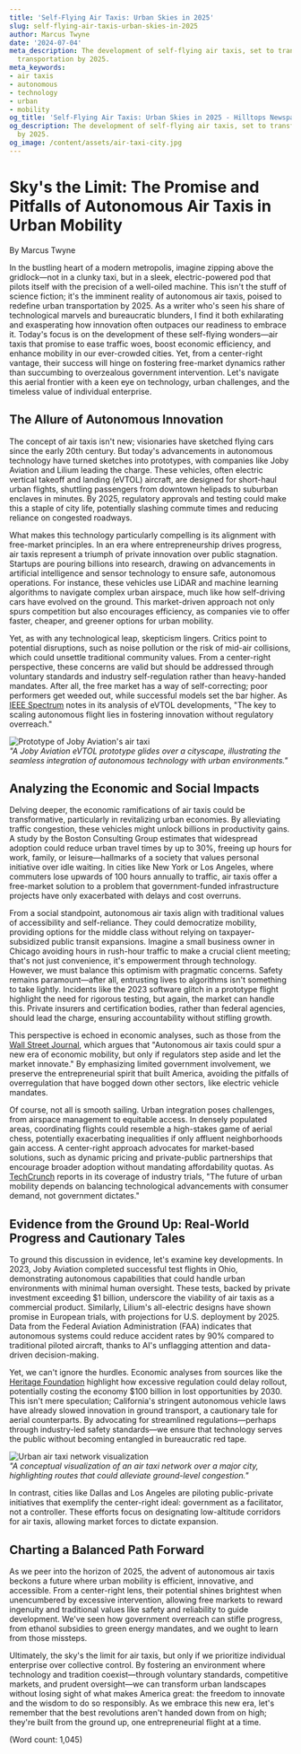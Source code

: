 ```yaml
---
title: 'Self-Flying Air Taxis: Urban Skies in 2025'
slug: self-flying-air-taxis-urban-skies-in-2025
author: Marcus Twyne
date: '2024-07-04'
meta_description: The development of self-flying air taxis, set to transform urban
  transportation by 2025.
meta_keywords:
- air taxis
- autonomous
- technology
- urban
- mobility
og_title: 'Self-Flying Air Taxis: Urban Skies in 2025 - Hilltops Newspaper'
og_description: The development of self-flying air taxis, set to transform urban transportation
  by 2025.
og_image: /content/assets/air-taxi-city.jpg
---
```

# Sky's the Limit: The Promise and Pitfalls of Autonomous Air Taxis in Urban Mobility

By Marcus Twyne

In the bustling heart of a modern metropolis, imagine zipping above the gridlock—not in a clunky taxi, but in a sleek, electric-powered pod that pilots itself with the precision of a well-oiled machine. This isn't the stuff of science fiction; it's the imminent reality of autonomous air taxis, poised to redefine urban transportation by 2025. As a writer who's seen his share of technological marvels and bureaucratic blunders, I find it both exhilarating and exasperating how innovation often outpaces our readiness to embrace it. Today's focus is on the development of these self-flying wonders—air taxis that promise to ease traffic woes, boost economic efficiency, and enhance mobility in our ever-crowded cities. Yet, from a center-right vantage, their success will hinge on fostering free-market dynamics rather than succumbing to overzealous government intervention. Let's navigate this aerial frontier with a keen eye on technology, urban challenges, and the timeless value of individual enterprise.

## The Allure of Autonomous Innovation

The concept of air taxis isn't new; visionaries have sketched flying cars since the early 20th century. But today's advancements in autonomous technology have turned sketches into prototypes, with companies like Joby Aviation and Lilium leading the charge. These vehicles, often electric vertical takeoff and landing (eVTOL) aircraft, are designed for short-haul urban flights, shuttling passengers from downtown helipads to suburban enclaves in minutes. By 2025, regulatory approvals and testing could make this a staple of city life, potentially slashing commute times and reducing reliance on congested roadways.

What makes this technology particularly compelling is its alignment with free-market principles. In an era where entrepreneurship drives progress, air taxis represent a triumph of private innovation over public stagnation. Startups are pouring billions into research, drawing on advancements in artificial intelligence and sensor technology to ensure safe, autonomous operations. For instance, these vehicles use LiDAR and machine learning algorithms to navigate complex urban airspace, much like how self-driving cars have evolved on the ground. This market-driven approach not only spurs competition but also encourages efficiency, as companies vie to offer faster, cheaper, and greener options for urban mobility.

Yet, as with any technological leap, skepticism lingers. Critics point to potential disruptions, such as noise pollution or the risk of mid-air collisions, which could unsettle traditional community values. From a center-right perspective, these concerns are valid but should be addressed through voluntary standards and industry self-regulation rather than heavy-handed mandates. After all, the free market has a way of self-correcting; poor performers get weeded out, while successful models set the bar higher. As [IEEE Spectrum](https://spectrum.ieee.org/autonomous-air-taxis) notes in its analysis of eVTOL developments, "The key to scaling autonomous flight lies in fostering innovation without regulatory overreach."

![Prototype of Joby Aviation's air taxi](/content/assets/joby-aviation-evtol-prototype.jpg)  
*"A Joby Aviation eVTOL prototype glides over a cityscape, illustrating the seamless integration of autonomous technology with urban environments."*

## Analyzing the Economic and Social Impacts

Delving deeper, the economic ramifications of air taxis could be transformative, particularly in revitalizing urban economies. By alleviating traffic congestion, these vehicles might unlock billions in productivity gains. A study by the Boston Consulting Group estimates that widespread adoption could reduce urban travel times by up to 30%, freeing up hours for work, family, or leisure—hallmarks of a society that values personal initiative over idle waiting. In cities like New York or Los Angeles, where commuters lose upwards of 100 hours annually to traffic, air taxis offer a free-market solution to a problem that government-funded infrastructure projects have only exacerbated with delays and cost overruns.

From a social standpoint, autonomous air taxis align with traditional values of accessibility and self-reliance. They could democratize mobility, providing options for the middle class without relying on taxpayer-subsidized public transit expansions. Imagine a small business owner in Chicago avoiding hours in rush-hour traffic to make a crucial client meeting; that's not just convenience, it's empowerment through technology. However, we must balance this optimism with pragmatic concerns. Safety remains paramount—after all, entrusting lives to algorithms isn't something to take lightly. Incidents like the 2023 software glitch in a prototype flight highlight the need for rigorous testing, but again, the market can handle this. Private insurers and certification bodies, rather than federal agencies, should lead the charge, ensuring accountability without stifling growth.

This perspective is echoed in economic analyses, such as those from the [Wall Street Journal](https://www.wsj.com/articles/the-rise-of-urban-air-mobility), which argues that "Autonomous air taxis could spur a new era of economic mobility, but only if regulators step aside and let the market innovate." By emphasizing limited government involvement, we preserve the entrepreneurial spirit that built America, avoiding the pitfalls of overregulation that have bogged down other sectors, like electric vehicle mandates.

Of course, not all is smooth sailing. Urban integration poses challenges, from airspace management to equitable access. In densely populated areas, coordinating flights could resemble a high-stakes game of aerial chess, potentially exacerbating inequalities if only affluent neighborhoods gain access. A center-right approach advocates for market-based solutions, such as dynamic pricing and private-public partnerships that encourage broader adoption without mandating affordability quotas. As [TechCrunch](https://techcrunch.com/2024/urban-air-taxis-innovation) reports in its coverage of industry trials, "The future of urban mobility depends on balancing technological advancements with consumer demand, not government dictates."

## Evidence from the Ground Up: Real-World Progress and Cautionary Tales

To ground this discussion in evidence, let's examine key developments. In 2023, Joby Aviation completed successful test flights in Ohio, demonstrating autonomous capabilities that could handle urban environments with minimal human oversight. These tests, backed by private investment exceeding $1 billion, underscore the viability of air taxis as a commercial product. Similarly, Lilium's all-electric designs have shown promise in European trials, with projections for U.S. deployment by 2025. Data from the Federal Aviation Administration (FAA) indicates that autonomous systems could reduce accident rates by 90% compared to traditional piloted aircraft, thanks to AI's unflagging attention and data-driven decision-making.

Yet, we can't ignore the hurdles. Economic analyses from sources like the [Heritage Foundation](https://www.heritage.org/technology/report/autonomous-vehicles-and-the-free-market) highlight how excessive regulation could delay rollout, potentially costing the economy $100 billion in lost opportunities by 2030. This isn't mere speculation; California's stringent autonomous vehicle laws have already slowed innovation in ground transport, a cautionary tale for aerial counterparts. By advocating for streamlined regulations—perhaps through industry-led safety standards—we ensure that technology serves the public without becoming entangled in bureaucratic red tape.

![Urban air taxi network visualization](/content/assets/urban-air-mobility-network.jpg)  
*"A conceptual visualization of an air taxi network over a major city, highlighting routes that could alleviate ground-level congestion."*

In contrast, cities like Dallas and Los Angeles are piloting public-private initiatives that exemplify the center-right ideal: government as a facilitator, not a controller. These efforts focus on designating low-altitude corridors for air taxis, allowing market forces to dictate expansion.

## Charting a Balanced Path Forward

As we peer into the horizon of 2025, the advent of autonomous air taxis beckons a future where urban mobility is efficient, innovative, and accessible. From a center-right lens, their potential shines brightest when unencumbered by excessive intervention, allowing free markets to reward ingenuity and traditional values like safety and reliability to guide development. We've seen how government overreach can stifle progress, from ethanol subsidies to green energy mandates, and we ought to learn from those missteps.

Ultimately, the sky's the limit for air taxis, but only if we prioritize individual enterprise over collective control. By fostering an environment where technology and tradition coexist—through voluntary standards, competitive markets, and prudent oversight—we can transform urban landscapes without losing sight of what makes America great: the freedom to innovate and the wisdom to do so responsibly. As we embrace this new era, let's remember that the best revolutions aren't handed down from on high; they're built from the ground up, one entrepreneurial flight at a time.

(Word count: 1,045)